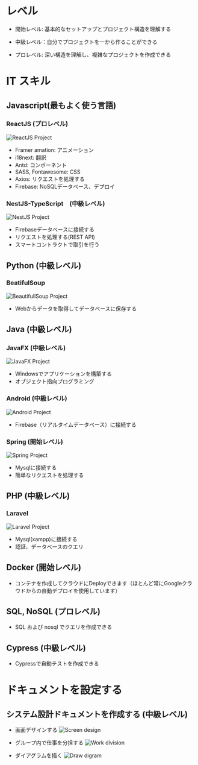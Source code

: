 
# レベル

- 開始レベル: 基本的なセットアップとプロジェクト構造を理解する

- 中級レベル：自分でプロジェクトを一から作ることができる

- プロレベル: 深い構造を理解し、複雑なプロジェクトを作成できる

# IT スキル

## Javascript(最もよく使う言語)

### ReactJS (プロレベル)

  ![ReactJS Project](./Image/reactjs1.png)

- Framer amation: アニメーション
- i18next: 翻訳
- Antd: コンポーネント
- SASS, Fontawesome: CSS
- Axios: リクエストを処理する
- Firebase: NoSQLデータベース、デプロイ

### NestJS-TypeScript　(中級レベル)

  ![NestJS Project](./Image/nestjs.png)

- Firebaseデータベースに接続する
- リクエストを処理する(REST API)
- スマートコントラクトで取引を行う

## Python (中級レベル)

### BeatifulSoup

  ![BeautifullSoup Project](./Image/pycrawler.png)

- Webからデータを取得してデータベースに保存する

## Java (中級レベル)

### JavaFX (中級レベル)

  ![JavaFX Project](./Image/javafx.png)

- Windowsでアプリケーションを構築する
- オブジェクト指向プログラミング

### Android (中級レベル)

  ![Android Project](./Image/android.png)

- Firebase（リアルタイムデータベース）に接続する

### Spring (開始レベル)

  ![Spring Project](./Image/spring.png)

- Mysqlに接続する
- 簡単なリクエストを処理する

## PHP (中級レベル)

### Laravel

  ![Laravel Project](./Image/laravel.png)

- Mysql(xampp)に接続する
- 認証、データベースのクエリ

## Docker (開始レベル)

- コンテナを作成してクラウドにDeployできます（ほとんど常にGoogleクラウドからの自動デプロイを使用しています）

## SQL, NoSQL (プロレベル)

- SQL および nosql でクエリを作成できる

## Cypress (中級レベル)

- Cypressで自動テストを作成できる

# ドキュメントを設定する

## システム設計ドキュメントを作成する (中級レベル)

- 画面デザインする
  ![Screen design](./Image/screen_design.png)

- グループ内で仕事を分担する
  ![Work division](./Image/stage.png)

- ダイアグラムを描く
  ![Draw digram](./Image/diagram.png)
